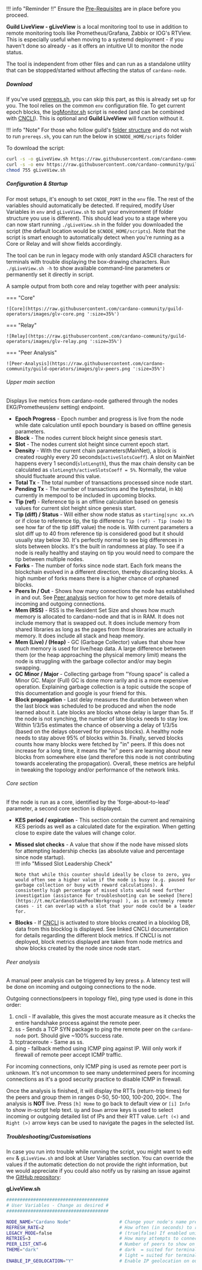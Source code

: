 !!! info "Reminder !!"
    Ensure the [Pre-Requisites](../basics.md#pre-requisites) are in place before you proceed.

**Guild LiveView - gLiveView** is a local monitoring tool to use in addition to remote monitoring tools like Prometheus/Grafana, Zabbix or IOG's RTView. This is especially useful when moving to a systemd deployment - if you haven't done so already - as it offers an intuitive UI to monitor the node status.

The tool is independent from other files and can run as a standalone utility that can be stopped/started without affecting the status of `cardano-node`.

##### Download

If you've used [prereqs.sh](../basics.md#pre-requisites), you can skip this part, as this is already set up for you. The tool relies on the common `env` configuration file.
To get current epoch blocks, the [logMonitor.sh](../Scripts/logmonitor.md) script is needed (and can be combined with [CNCLI](../Scripts/cncli.md)). This is optional and **Guild LiveView** will function without it.

!!! info "Note"
    For those who follow guild's [folder structure](../basics.md#folder-structure) and do not wish to run `prereqs.sh`, you can run the below in `$CNODE_HOME/scripts` folder

To download the script:

```bash
curl -s -o gLiveView.sh https://raw.githubusercontent.com/cardano-community/guild-operators/master/scripts/cnode-helper-scripts/gLiveView.sh
curl -s -o env https://raw.githubusercontent.com/cardano-community/guild-operators/master/scripts/cnode-helper-scripts/env
chmod 755 gLiveView.sh
```

##### Configuration & Startup

For most setups, it's enough to set `CNODE_PORT` in the `env` file. The rest of the variables should automatically be detected. If required, modify User Variables in `env` and `gLiveView.sh` to suit your environment (if folder structure you use is different). This should lead you to a stage where you can now start running `./gLiveView.sh` in the folder you downloaded the script (the default location would be `$CNODE_HOME/scripts`). Note that the script is smart enough to automatically detect when you're running as a Core or Relay and will show fields accordingly.

The tool can be run in legacy mode with only standard ASCII characters for terminals with trouble displaying the box-drawing characters. Run `./gLiveView.sh -h` to show available command-line parameters or permanently set it directly in script.

A sample output from both core and relay together with peer analysis:

=== "Core"

    ![Core](https://raw.githubusercontent.com/cardano-community/guild-operators/images/glv-core.png ':size=35%')

=== "Relay"

    ![Relay](https://raw.githubusercontent.com/cardano-community/guild-operators/images/glv-relay.png ':size=35%')

=== "Peer Analysis"

    ![Peer-Analysis](https://raw.githubusercontent.com/cardano-community/guild-operators/images/glv-peers.png ':size=35%')


###### Upper main section

Displays live metrics from cardano-node gathered through the nodes EKG/Prometheus(env setting) endpoint.

- **Epoch Progress** - Epoch number and progress is live from the node while date calculation until epoch boundary is based on offline genesis parameters.  
- **Block** - The nodes current block height since genesis start.  
- **Slot** - The nodes current slot height since current epoch start.  
- **Density** - With the current chain parameters(MainNet), a block is created roughly every 20 seconds(`activeSlotsCoeff`). A slot on MainNet happens every 1 second(`slotLength`), thus the max chain density can be calculated as `slotLength/activeSlotsCoeff = 5%`. Normally, the value should fluctuate around this value.  
- **Total Tx** - The total number of transactions processed since node start.  
- **Pending Tx** - The number of transactions and the bytes(total, in kb) currently in mempool to be included in upcoming blocks.  
- **Tip (ref)** - Reference tip is an offline calculation based on genesis values for current slot height since genesis start.  
- **Tip (diff) / Status** - Will either show node status as `starting|sync xx.x%` or if close to reference tip, the tip difference `Tip (ref) - Tip (node)` to see how far of the tip (diff value) the node is. With current parameters a slot diff up to 40 from reference tip is considered good but it should usually stay below 30. It's perfectly normal to see big differences in slots between blocks. It's the built in randomness at play. To see if a node is really healthy and staying on tip you would need to compare the tip between multiple nodes.  
- **Forks** - The number of forks since node start. Each fork means the blockchain evolved in a different direction, thereby discarding blocks. A high number of forks means there is a higher chance of orphaned blocks.  
- **Peers In / Out** - Shows how many connections the node has established in and out. See [Peer analysis](#peer-analysis) section for how to get more details of incoming and outgoing connections.  
- **Mem (RSS)** - RSS is the Resident Set Size and shows how much memory is allocated to cardano-node and that is in RAM. It does not include memory that is swapped out. It does include memory from shared libraries as long as the pages from those libraries are actually in memory. It does include all stack and heap memory.  
- **Mem (Live) / (Heap)** - GC (Garbage Collector) values that show how much memory is used for live/heap data. A large difference between them (or the heap approaching the physical memory limit) means the node is struggling with the garbage collector and/or may begin swapping.  
- **GC Minor / Major** - Collecting garbage from "Young space" is called a Minor GC. Major (Full) GC is done more rarily and is a more expensive operation. Explaining garbage collection is a topic outside the scope of this documentation and google is your friend for this.  
- **Block propagation** - Last delay measures the duration between when the last block was scheduled to be produced and when the node learned about it. Late blocks are blocks whose delay is larger than 5s. If the node is not synching, the number of late blocks needs to stay low. Within 1/3/5s estimates the chance of observing a delay of 1/3/5s (based on the delays observed for previous blocks). A healthy node needs to stay above 95% of blocks within 3s. Finally, served blocks counts how many blocks were fetched by "in" peers. If this does not increase for a long time, it means the "in" peers are learning about new blocks from somewhere else (and therefore this node is not contributing towards accelerating the propagation). Overall, these metrics are helpful in tweaking the topology and/or performance of the network links.  

###### Core section

If the node is run as a core, identified by the 'forge-about-to-lead' parameter, a second core section is displayed.

- **KES period / expiration** - This section contain the current and remaining KES periods as well as a calculated date for the expiration. When getting close to expire date the values will change color.  
- **Missed slot checks** - A value that show if the node have missed slots for attempting leadership checks (as absolute value and percentage since node startup).  
  !!! info "Missed Slot Leadership Check"  
      
      Note that while this counter should ideally be close to zero, you would often see a higher value if the node is busy (e.g. paused for garbage collection or busy with reward calculations). A consistently high percentage of missed slots would need further investigation (assistance for troubleshooting can be seeked [here](https://t.me/CardanoStakePoolWorkgroup) ), as in extremely remote cases - it can overlap with a slot that your node could be a leader for.

- **Blocks** - If [CNCLI](../Scripts/cncli.md) is activated to store blocks created in a blocklog DB, data from this blocklog is displayed. See linked CNCLI documentation for details regarding the different block metrics. If CNCLI is not deployed, block metrics displayed are taken from node metrics and show blocks created by the node since node start.

###### Peer analysis

A manual peer analysis can be triggered by key press `p`. A latency test will be done on incoming and outgoing connections to the node.

Outgoing connections(peers in topology file), ping type used is done in this order:  
1. cncli - If available, this gives the most accurate measure as it checks the entire handshake process against the remote peer.  
2. ss - Sends a TCP SYN package to ping the remote peer on the `cardano-node` port. Should give ~100% success rate.  
2. tcptraceroute - Same as ss.  
3. ping - fallback method using ICMP ping against IP. Will only work if firewall of remote peer accept ICMP traffic.  

For incoming connections, only ICMP ping is used as remote peer port is unknown. It's not uncommon to see many undetermined peers for incoming connections as it's a good security practice to disable ICMP in firewall.

Once the analysis is finished, it will display the RTTs (return-trip times) for the peers and group them in ranges 0-50, 50-100, 100-200, 200<. The analysis is **NOT** live. Press `[h] Home` to go back to default view or `[i] Info` to show in-script help text. `Up` and `Down` arrow keys is used to select incoming or outgoing detailed list of IPs and their RTT value. `Left (<)` and `Right (>)` arrow keys can be used to navigate the pages in the selected list.

##### Troubleshooting/Customisations

In case you run into trouble while running the script, you might want to edit `env` & `gLiveView.sh` and look at User Variables section. You can override the values if the automatic detection do not provide the right information, but we would appreciate if you could also notify us by raising an issue against the [GitHub repository](https://github.com/cardano-community/guild-operators/issues):

**gLiveView.sh**
```bash
######################################
# User Variables - Change as desired #
######################################

NODE_NAME="Cardano Node"                  # Change your node's name prefix here, keep at or below 19 characters!
REFRESH_RATE=2                            # How often (in seconds) to refresh the view (additional time for processing and output may slow it down)
LEGACY_MODE=false                         # (true|false) If enabled unicode box-drawing characters will be replaced by standard ASCII characters
RETRIES=3                                 # How many attempts to connect to running Cardano node before erroring out and quitting
PEER_LIST_CNT=6                           # Number of peers to show on each in/out page in peer analysis view
THEME="dark"                              # dark  = suited for terminals with a dark background
                                          # light = suited for terminals with a bright background
ENABLE_IP_GEOLOCATION="Y"                 # Enable IP geolocation on outgoing and incoming connections using ip-api.com
```
